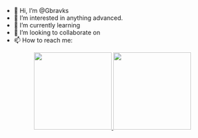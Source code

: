 - 👋 Hi, I’m @Gbravks
- 👀 I’m interested in anything advanced.
- 🌱 I’m currently learning 
- 💞️ I’m looking to collaborate on 
- 📫 How to reach me:
  

<p align="center">
<a href="https://github.com/Gbravks">
  <img height="180em" src="https://github-readme-stats-eight-theta.vercel.app/api?username=Gbravks&show_icons=true&theme=algolia&include_all_commits=true&count_private=true"/>
  <img height="180em" src="https://github-readme-stats-eight-theta.vercel.app/api/top-langs/?username=Gbravks&layout=compact&langs_count=8&theme=algolia"/>
</a>
</p>
</samp><br>
